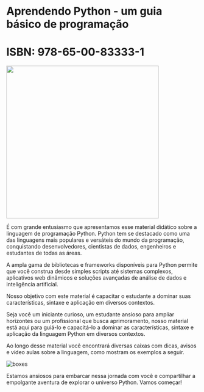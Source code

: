 # Aprendendo Python - um guia básico de programação
# ISBN: 978-65-00-83333-1

<img src="https://github.com/arbackes/Livro_Python/assets/54945366/9dfd34d2-efe8-4ed2-ab57-117b1addb051" width="400">

É com grande entusiasmo que apresentamos esse material didático sobre a linguagem de programação Python. Python tem se destacado como uma das linguagens mais populares e versáteis do mundo da programação, conquistando desenvolvedores, cientistas de dados, engenheiros e estudantes de todas as áreas. 

A ampla gama de bibliotecas e frameworks disponíveis para Python permite que você construa desde simples scripts até sistemas complexos, aplicativos web dinâmicos e soluções avançadas de análise de dados e inteligência artificial.

Nosso objetivo com este material é capacitar o estudante a dominar suas características, sintaxe e aplicação em diversos contextos.

Seja você um iniciante curioso, um estudante ansioso para ampliar horizontes ou um profissional que busca aprimoramento, nosso material está aqui para guiá-lo e capacitá-lo a dominar as características, sintaxe e aplicação da linguagem Python em diversos contextos.

Ao longo desse material você encontrará diversas caixas com dicas, avisos e vídeo aulas sobre a linguagem, como mostram os exemplos a seguir.

![boxes](https://github.com/arbackes/Livro_Python/assets/54945366/dd64ca97-1070-44d0-885f-4a33bfbcec67)

Estamos ansiosos para embarcar nessa jornada com você e compartilhar a empolgante aventura de explorar o universo Python. Vamos começar!
